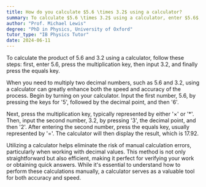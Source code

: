 ```yaml
---
title: How do you calculate $5.6 \times 3.2$ using a calculator?
summary: To calculate $5.6 \times 3.2$ using a calculator, enter $5.6$, press the multiplication key, then enter $3.2$, and press equals.
author: "Prof. Michael Lewis"
degree: "PhD in Physics, University of Oxford"
tutor_type: "IB Physics Tutor"
date: 2024-06-11
---
```


To calculate the product of $5.6$ and $3.2$ using a calculator, follow these steps: first, enter $5.6$, press the multiplication key, then input $3.2$, and finally press the equals key.

When you need to multiply two decimal numbers, such as $5.6$ and $3.2$, using a calculator can greatly enhance both the speed and accuracy of the process. Begin by turning on your calculator. Input the first number, $5.6$, by pressing the keys for '5', followed by the decimal point, and then '6'. 

Next, press the multiplication key, typically represented by either '×' or '*'. Then, input the second number, $3.2$, by pressing '3', the decimal point, and then '2'. After entering the second number, press the equals key, usually represented by '='. The calculator will then display the result, which is $17.92$.

Utilizing a calculator helps eliminate the risk of manual calculation errors, particularly when working with decimal values. This method is not only straightforward but also efficient, making it perfect for verifying your work or obtaining quick answers. While it's essential to understand how to perform these calculations manually, a calculator serves as a valuable tool for both accuracy and speed.
    